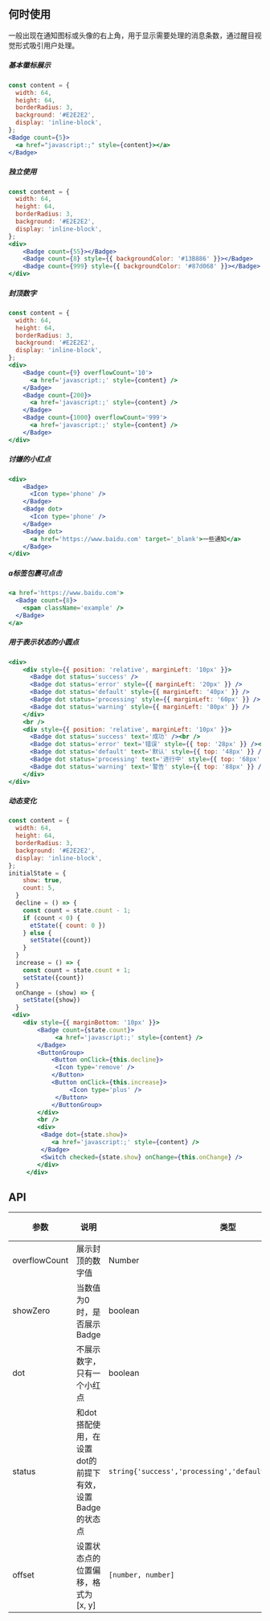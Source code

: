 ## 何时使用

一般出现在通知图标或头像的右上角，用于显示需要处理的消息条数，通过醒目视觉形式吸引用户处理。

##### **基本徽标展示**
```jsx
const content = {
  width: 64,
  height: 64,
  borderRadius: 3,
  background: '#E2E2E2',
  display: 'inline-block',
};
<Badge count={5}>
  <a href="javascript:;" style={content}></a>
</Badge>
```

##### **独立使用**
```jsx
const content = {
  width: 64,
  height: 64,
  borderRadius: 3,
  background: '#E2E2E2',
  display: 'inline-block',
};
<div>
	<Badge count={55}></Badge>
    <Badge count={8} style={{ backgroundColor: '#13B886' }}></Badge>
    <Badge count={999} style={{ backgroundColor: '#87d068' }}></Badge>
</div>
```

##### **封顶数字**
```jsx
const content = {
  width: 64,
  height: 64,
  borderRadius: 3,
  background: '#E2E2E2',
  display: 'inline-block',
};
<div>
	<Badge count={9} overflowCount='10'>
      <a href='javascript:;' style={content} />
    </Badge>
    <Badge count={200}>
      <a href='javascript:;' style={content} />
    </Badge>
    <Badge count={1000} overflowCount='999'>
      <a href='javascript:;' style={content} />
    </Badge>
</div>
```


##### **讨嫌的小红点**
```jsx
<div>
	<Badge>
	  <Icon type='phone' />
	</Badge>
	<Badge dot>
	  <Icon type='phone' />
	</Badge>
	<Badge dot>
	  <a href='https://www.baidu.com' target='_blank'>一些通知</a>
	</Badge>
</div>
```

##### **a标签包裹可点击**
```jsx
<a href='https://www.baidu.com'>
  <Badge count={8}>
    <span className='example' />
  </Badge>
</a>
```

##### **用于表示状态的小圆点**
```jsx
<div>
	<div style={{ position: 'relative', marginLeft: '10px' }}>
      <Badge dot status='success' />
      <Badge dot status='error' style={{ marginLeft: '20px' }} />
      <Badge dot status='default' style={{ marginLeft: '40px' }} />
      <Badge dot status='processing' style={{ marginLeft: '60px' }} />
      <Badge dot status='warning' style={{ marginLeft: '80px' }} />
    </div>
    <br />
    <div style={{ position: 'relative', marginLeft: '10px' }}>
      <Badge dot status='success' text='成功' /><br />
      <Badge dot status='error' text='错误' style={{ top: '28px' }} /><br />
      <Badge dot status='default' text='默认' style={{ top: '48px' }} /><br />
      <Badge dot status='processing' text='进行中' style={{ top: '68px' }} /><br />
      <Badge dot status='warning' text='警告' style={{ top: '88px' }} /><br />
    </div>
</div>
```

##### **动态变化**
```jsx
const content = {
  width: 64,
  height: 64,
  borderRadius: 3,
  background: '#E2E2E2',
  display: 'inline-block',
};
initialState = {
    show: true,
    count: 5,
  }
  decline = () => {
    const count = state.count - 1;
    if (count < 0) {
      etState({ count: 0 })
    } else {
      setState({count})
    }
  }
  increase = () => {
    const count = state.count + 1;
    setState({count})
  }
  onChange = (show) => {
    setState({show})
  }
 <div>
	<div style={{ marginBottom: '10px' }}>
	  	<Badge count={state.count}>
	  	 	 <a href='javascript:;' style={content} />
	  	</Badge>
	  	<ButtonGroup>
	    	<Button onClick={this.decline}>
	     	 <Icon type='remove' />
	    	</Button>
	    	<Button onClick={this.increase}>
	     		 <Icon type='plus' />
	   		 </Button>
	  		</ButtonGroup>
	  	</div>
	  	<br />
	  	<div>
		 <Badge dot={state.show}>
		  	<a href='javascript:;' style={content} />
		 </Badge>
		 <Switch checked={state.show} onChange={this.onChange} />
		</div>
	 </div>
```



## API

| 参数           | 说明                             | 类型 |默认值 |
|----------------|--------------------------------|---------|--------|
| overflowCount  | 展示封顶的数字值                 | Number | 99     |
| showZero            | 当数值为0时，是否展示Badge       | boolean    |false  |
| dot            | 不展示数字，只有一个小红点       | boolean    |false  |
| status            | 和dot搭配使用，在设置dot的前提下有效，设置Badge的状态点       | `string{'success','processing','default','error','warning'}`   |''  |
| offset            | 设置状态点的位置偏移，格式为 [x, y]      | `[number, number]`   |   |


